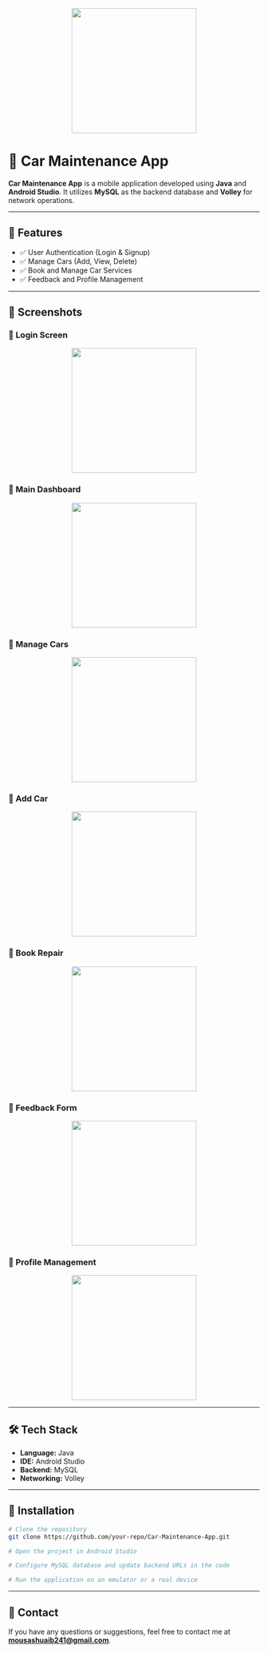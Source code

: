 <img src="https://github.com/user-attachments/assets/a3468271-121e-4e4f-9ed2-994436490866" width="250" style="display: block; margin: auto;">

# 🚗 Car Maintenance App

**Car Maintenance App** is a mobile application developed using **Java** and **Android Studio**. It utilizes **MySQL** as the backend database and **Volley** for network operations.

---

## 📌 Features
- ✅ User Authentication (Login & Signup)
- ✅ Manage Cars (Add, View, Delete)
- ✅ Book and Manage Car Services
- ✅ Feedback and Profile Management

---

## 📱 Screenshots
### 🔹 Login Screen
<img src="https://github.com/user-attachments/assets/60a85a6c-5322-41d2-9e57-f5166e9e9229" width="250" style="display: block; margin: auto;">

### 🔹 Main Dashboard
<img src="https://github.com/user-attachments/assets/dd1aa248-86b2-4d7a-b799-c63efcefe046" width="250" style="display: block; margin: auto;">

### 🔹 Manage Cars
<img src="https://github.com/user-attachments/assets/0a09e42c-4865-4d39-8566-ce36422c534f" width="250" style="display: block; margin: auto;">

### 🔹 Add Car
<img src="https://github.com/user-attachments/assets/c4308751-fb48-4f39-8a61-0bc0fcff74cb" width="250" style="display: block; margin: auto;">

### 🔹 Book Repair
<img src="https://github.com/user-attachments/assets/587049e6-0a7c-4e7d-8a51-44d5a727e237" width="250" style="display: block; margin: auto;">

### 🔹 Feedback Form
<img src="https://github.com/user-attachments/assets/5aabde25-c79a-405f-86d3-ea030ee9db50" width="250" style="display: block; margin: auto;">

### 🔹 Profile Management
<img src="https://github.com/user-attachments/assets/ad6048b6-2f10-4599-ab66-f6358a13c371" width="250" style="display: block; margin: auto;">

---

## 🛠️ Tech Stack
- **Language:** Java
- **IDE:** Android Studio
- **Backend:** MySQL
- **Networking:** Volley

---

## 🚀 Installation
```sh
# Clone the repository
git clone https://github.com/your-repo/Car-Maintenance-App.git

# Open the project in Android Studio

# Configure MySQL database and update backend URLs in the code

# Run the application on an emulator or a real device
```

---

## 📩 Contact
If you have any questions or suggestions, feel free to contact me at **mousashuaib241@gmail.com**.
